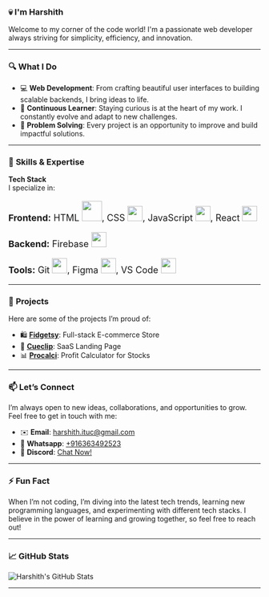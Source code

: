 ### 💀  I'm Harshith ###  

Welcome to my corner of the code world! I'm a passionate web developer always striving for simplicity, efficiency, and innovation.

---

### 🔍 **What I Do**

- 💻 **Web Development**: From crafting beautiful user interfaces to building scalable backends, I bring ideas to life.
- 🧠 **Continuous Learner**: Staying curious is at the heart of my work. I constantly evolve and adapt to new challenges.
- 🎯 **Problem Solving**: Every project is an opportunity to improve and build impactful solutions.

---

### 🚀 **Skills & Expertise**

**Tech Stack**  
I specialize in:

<p style="font-size: 18px;"><strong>Frontend:</strong> 
  HTML <img src="https://upload.wikimedia.org/wikipedia/commons/6/61/HTML5_logo_and_wordmark.svg" width="40">, 
  CSS <img src="https://upload.wikimedia.org/wikipedia/commons/d/d5/CSS3_logo_and_wordmark.svg" width="30">, 
  JavaScript <img src="https://upload.wikimedia.org/wikipedia/commons/6/6a/JavaScript-logo.png" width="30">, 
  React <img src="https://upload.wikimedia.org/wikipedia/commons/a/a7/React-icon.svg" width="30">
</p>

<p style="font-size: 18px;"><strong>Backend:</strong> 
  Firebase <img src="https://firebase.google.com/static/images/brand-guidelines/logo-logomark.png" width="30">
</p>

<p style="font-size: 18px;"><strong>Tools:</strong> 
  Git <img src="https://upload.wikimedia.org/wikipedia/commons/3/3f/Git_icon.svg" width="30">, 
  Figma <img src="https://upload.wikimedia.org/wikipedia/commons/3/33/Figma-logo.svg" width="30">, 
  VS Code <img src="https://upload.wikimedia.org/wikipedia/commons/9/9a/Visual_Studio_Code_1.35_icon.svg" width="30">
</p>

---

### 💼 **Projects**

Here are some of the projects I’m proud of:

- 🛍️ **[Fidgetsy](https://fidgetsy.shop)**: Full-stack E-commerce Store
- 🎥 **[Cueclip](https://cueclip.netlify.app)**: SaaS Landing Page
- 📊 **[Procalci](https://procalci.netlify.app)**: Profit Calculator for Stocks
---

### 📫 **Let’s Connect**

I’m always open to new ideas, collaborations, and opportunities to grow. Feel free to get in touch with me:

- ✉️ **Email**: [harshith.ituc@gmail.com](mailto:harshith.ituc@gmail.com)
- 📱 **Whatsapp**: [+916363492523](https://wa.me/6363492523)
- 💬 **Discord**: [Chat Now!](https://discord.com/users/techno1016)


---

### ⚡ **Fun Fact**

When I’m not coding, I’m diving into the latest tech trends, learning new programming languages, and experimenting with different tech stacks. I believe in the power of learning and growing together, so feel free to reach out!

---

### 📈 **GitHub Stats**

![Harshith's GitHub Stats](https://github-readme-stats.vercel.app/api?username=ItachiPrime&show_icons=true&hide_title=true&count_private=true&hide=prs&theme=radical)

---

